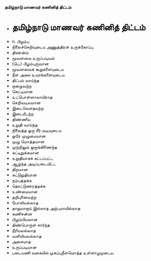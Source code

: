 **தமிழ்நாடு மாணவர் கணினித் திட்டம்**
- # தமிழ்நாடு மாணவர் கணினித் திட்டம்
- n. பிழம்பு
- நிலைச்செறிவுடைய அணுத்திரள் உருக்கோப்பு
- திணன்ம்
- மூவளவை உருப்படிவம்
- (பெ.) பிழம்புருவான
- மூவளவைக் கூறுகளையுடைய
- நீள அகல உயரங்களையுடைய
- திட்பம் வாய்ந்த
- குழைவற்ற
- கெட்டியான
- உட்பொள்ளாலாயிராத
- செறிவடிவமான
- இடைவௌதயற்ற
- இடையீடற்ற
- திண்ணிய
- உறுதி வாய்ந்த
- நிலைத்த ஒரு சீர் வடிவுடைய
- ஒரே முழுமையான
- முழு மொத்தமான
- முற்றிலும் ஒருங்கிணைந்த
-  கட்டிறுக்கமான
- உறுதியாகக் கட்டப்பட்ட
- ஆழ்ந்த அடிப்படையிட்ட
- திறமான
- கட்டுறுதியான
- நம்பத்தக்க
- தொட்டுணரத்தக்க
- உண்மையான
- தறிபுனைவற்ற
- போலியல்லாத
- தாறுமாறாய் இல்லாத அற்பமாயில்லாத
- கணிசன்ன
- பிழம்பியலான
- திண்பொருள் சார்ந்த
- நீரியலல்லாத
- வளியியலல்லாத
- அசையாத
- உருப்படியான
- படையணி வகையில் முகப்புநீளமொத்த உள்ளாழமுடைய.

